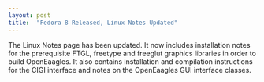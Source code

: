 ```yaml
---
layout: post
title:  "Fedora 8 Released, Linux Notes Updated"
---
```

The Linux Notes page has been updated. It now includes installation notes for the prerequisite FTGL, freetype and freeglut graphics libraries in order to build OpenEaagles. It also contains installation and compilation instructions for the CIGI interface and notes on the OpenEaagles GUI interface classes.
